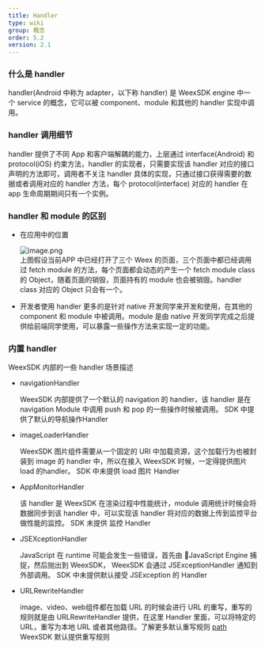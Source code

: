 ```yaml
---
title: Handler
type: wiki
group: 概念
order: 5.2
version: 2.1
---
```


### 什么是 handler
 handler(Android 中称为 adapter，以下称 handler) 是 WeexSDK engine 中一个 service 的概念，它可以被 component、module 和其他的 handler 实现中调用。

### handler 调用细节

 handler 提供了不同 App 和客户端解耦的能力，上层通过 interface(Android) 和 protocol(iOS) 约束方法，handler 的实现者，只需要实现该 handler 对应的接口声明的方法即可，调用者不关注 handler 具体的实现，只通过接口获得需要的数据或者调用对应的 handler 方法，每个 protocol(interface) 对应的 handler 在 app 生命周期期间只有一个实例。

### handler 和 module 的区别

- 在应用中的位置

   ![image.png](http://ata2-img.cn-hangzhou.img-pub.aliyun-inc.com/f027878afe0f3ff96444a32c3a92b230.png)  
 上图假设当前APP 中已经打开了三个 Weex 的页面，三个页面中都已经调用过 fetch module 的方法，每个页面都会动态的产生一个 fetch module class 的 Object，随着页面的销毁，页面持有的 module 也会被销毁。handler class 对应的 Object 只会有一个。

- 开发者使用
  handler 更多的是针对 native 开发同学来开发和使用，在其他的 component 和 module 中被调用。module 是由 native 开发同学完成之后提供给前端同学使用，可以暴露一些操作方法来实现一定的功能。

### 内置 handler
WeexSDK 内部的一些 handler 场景描述
 - navigationHandler

    WeexSDK 内部提供了一个默认的 navigation 的 handler，该 handler 是在 navigation Module 中调用 push 和 pop 的一些操作时候被调用。
	SDK 中提供了默认的导航操作Handler

 - imageLoaderHandler

    WeexSDK 图片组件需要从一个固定的 URI 中加载资源，这个加载行为也被封装到 image 的 handler 中，所以在接入 WeexSDK 时候，一定得提供图片 load 的handler。
	SDK 中未提供 load 图片 Handler

 - AppMonitorHandler
   
    该 handler 是 WeexSDK 在渲染过程中性能统计，module 调用统计时候会将数据同步到该 handler 中，可以实现该 handler 将对应的数据上传到监控平台做性能的监控。
	SDK 未提供 监控 Handler
 
 - JSEXceptionHandler

    JavaScript 在 runtime 可能会发生一些错误，首先由 JavaScript Engine 捕捉，然后抛出到 WeexSDK， WeexSDK 会通过 JSExceptionHandler 通知到外部调用。
	SDK 中未提供默认接受 JSException 的 Handler

 - URLRewriteHandler

	image、video、web组件都在加载 URL 的时候会进行 URL 的重写，重写的规则就是由 URLRewriteHandler 提供，在这里 Handler 里面，可以将特定的 URL，重写为本地 URL 或者其他路径。了解更多默认重写规则 [path](../guide/advanced/path.html)
	WeexSDK 默认提供重写规则
